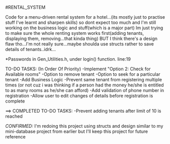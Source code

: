 #RENTAL_SYSTEM

Code for a menu-driven rental system for a hotel...(its mostly just to practise stuff I've learnt and sharpen skills)
so dont expect too much and I'm still working on  the business logic and stuff(which is a major part)
Im just trying to make sure the whole renting system works first(adding tenants, displaying them, removing...that kinda thing)
BUT I think there's a design flaw tho...I'm not really sure...maybe shoulda use structs rather to save details of tenants..idrk...

*Passwords in Gen_Utilities.h, under login() function. line:19


TO-DO TASKS: (In Order Of Priority)
-Implement "Option 2: Check for Available rooms"
-Option to remove tenant
-Option to seek for a particular tenant
-Add Business Logic
-Prevent same tenant from registering multiple times
(or not cuz i was thinking if a person had the money he/she is entitled to as many rooms as he/she can afford)
-Add validation of phone number in registration
-Allow user to edit changes of details before registration is complete

==> COMPLETED TO-DO TASKS:
-Prevent adding tenants after limit of 10 is reached

*CONFIRMED:*
I'm redoing this project using structs and design similar to my mini-database project from earlier
but I'll keep this project for future reference
